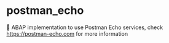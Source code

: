 # postman_echo
🔦 ABAP implementation to use Postman Echo services, check https://postman-echo.com for more information
